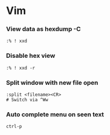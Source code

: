 # Vim

### View data as hexdump -C

    :% ! xxd

### Disable hex view

    :% ! xxd -r

### Split window with new file open

    :split <filename><CR>
    # Switch via ^Ww

### Auto complete menu on seen text

    ctrl-p